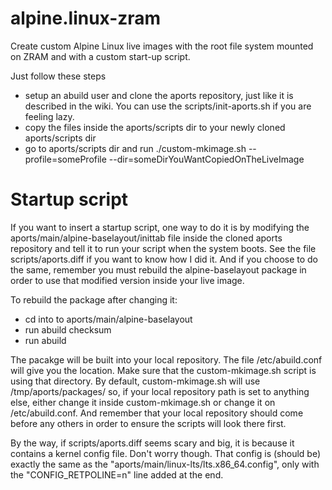 # alpine.linux-zram
Create custom Alpine Linux live images with the root file system mounted on ZRAM and with a custom start-up script.

Just follow these steps
- setup an abuild user and clone the aports repository, just like it is described in the wiki. You can use the scripts/init-aports.sh if you are feeling lazy.
- copy the files inside the aports/scripts dir to your newly cloned aports/scripts dir
- go to aports/scripts dir and run ./custom-mkimage.sh --profile=someProfile --dir=someDirYouWantCopiedOnTheLiveImage

# Startup script
If you want to insert a startup script, one way to do it is by modifying the aports/main/alpine-baselayout/inittab file inside the cloned aports repository and tell it to run your script when the system boots. See the file scripts/aports.diff if you want to know how I did it. And if you choose to do the same, remember you must rebuild the alpine-baselayout package in order to use that modified version inside your live image.

To rebuild the package after changing it:
- cd into to aports/main/alpine-baselayout
- run abuild checksum
- run abuild

The pacakge will be built into your local repository. The file /etc/abuild.conf will give you the location. Make sure that the custom-mkimage.sh script is using that directory. By default, custom-mkimage.sh will use /tmp/aports/packages/ so, if your local repository path is set to anything else, either change it inside custom-mkimage.sh or change it on /etc/abuild.conf. And remember that your local repository should come before any others in order to ensure the scripts will look there first.

By the way, if scripts/aports.diff seems scary and big, it is because it contains a kernel config file. Don't worry though. That config is (should be) exactly the same as the "aports/main/linux-lts/lts.x86_64.config", only with the "CONFIG_RETPOLINE=n" line added at the end. 

